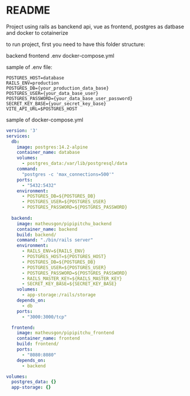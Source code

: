 # README
Project using rails as banckend api, vue as frontend, postgres as datbase and docker to cotainerize

to run project, first you need to have this folder structure:

backend
frontend
.env
docker-compose.yml

sample of .env file:

```env
POSTGRES_HOST=database
RAILS_ENV=production
POSTGRES_DB={your_production_data_base}
POSTGRES_USER={your_data_base_user}
POSTGRES_PASSWORD={your_data_base_user_password}
SECRET_KEY_BASE={your_secret_key_base}
VITE_API_URL=$POSTGRES_HOST
```

sample of docker-compose.yml

```yml
version: '3'
services:
  db:
    image: postgres:14.2-alpine
    container_name: database
    volumes:
      - postgres_data:/var/lib/postgresql/data
    command: 
      "postgres -c 'max_connections=500'"
    ports:
      - "5432:5432"
    environment:
      - POSTGRES_DB=${POSTGRES_DB}
      - POSTGRES_USER=${POSTGRES_USER}
      - POSTGRES_PASSWORD=${POSTGRES_PASSWORD}
    
  backend:
    image: matheusgon/pipipitchu_backend
    container_name: backend
    build: backend/
    command: "./bin/rails server"
    environment:
      - RAILS_ENV=${RAILS_ENV}
      - POSTGRES_HOST=${POSTGRES_HOST}
      - POSTGRES_DB=${POSTGRES_DB}
      - POSTGRES_USER=${POSTGRES_USER}
      - POSTGRES_PASSWORD=${POSTGRES_PASSWORD}
      - RAILS_MASTER_KEY=${RAILS_MASTER_KEY}
      - SECRET_KEY_BASE=${SECRET_KEY_BASE}
    volumes:
      - app-storage:/rails/storage
    depends_on:
      - db
    ports:
      - "3000:3000/tcp"

  frontend:
    image: matheusgon/pipipitchu_frontend
    container_name: frontend
    build: frontend/
    ports:
      - "8080:8080"
    depends_on:
      - backend

volumes:
  postgres_data: {}
  app-storage: {}
```
